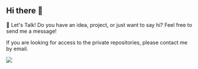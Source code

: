 ## Hi there 👋

💬 Let's Talk! 
Do you have an idea, project, or just want to say hi? Feel free to send me a message!

If you are looking for access to the private repositories, please contact me by email.

![](https://komarev.com/ghpvc/?username=JCiscoHuerta&color=blue)
